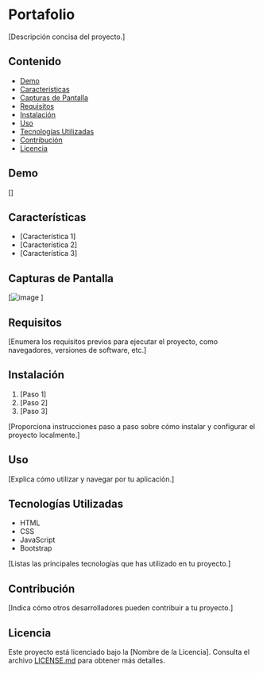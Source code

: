 # Portafolio 

[Descripción concisa del proyecto.]

## Contenido

- [Demo](#demo)
- [Características](#características)
- [Capturas de Pantalla](#capturas-de-pantalla)
- [Requisitos](#requisitos)
- [Instalación](#instalación)
- [Uso](#uso)
- [Tecnologías Utilizadas](#tecnologías-utilizadas)
- [Contribución](#contribución)
- [Licencia](#licencia)

## Demo

[]

## Características

- [Característica 1]
- [Característica 2]
- [Característica 3]

## Capturas de Pantalla

[![image](https://github.com/gfelix01/MyResume/assets/98698512/7324c23c-dd58-4093-aa4b-28d9f430cf1f)
]

## Requisitos

[Enumera los requisitos previos para ejecutar el proyecto, como navegadores, versiones de software, etc.]

## Instalación

1. [Paso 1]
2. [Paso 2]
3. [Paso 3]

[Proporciona instrucciones paso a paso sobre cómo instalar y configurar el proyecto localmente.]

## Uso

[Explica cómo utilizar y navegar por tu aplicación.]

## Tecnologías Utilizadas

- HTML
- CSS
- JavaScript
- Bootstrap

[Listas las principales tecnologías que has utilizado en tu proyecto.]

## Contribución

[Indica cómo otros desarrolladores pueden contribuir a tu proyecto.]

## Licencia

Este proyecto está licenciado bajo la [Nombre de la Licencia]. Consulta el archivo [LICENSE.md](LICENSE.md) para obtener más detalles.
